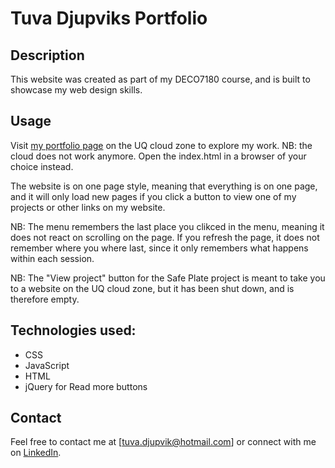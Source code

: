 # Tuva Djupviks Portfolio 

## Description 
This website was created as part of my DECO7180 course, and is built to showcase my web design skills.

## Usage
Visit [my portfolio page](https://deco1800-6f70f6cd.uqcloud.net/) on the UQ cloud zone to explore my work.
NB: the cloud does not work anymore. Open the index.html in a browser of your choice instead. 

The website is on one page style, meaning that everything is on one page, and it will only load new pages if you click a button to view one of my projects or other links on my website. 

NB: The menu remembers the last place you clikced in the menu, meaning it does not react on
scrolling on the page. If you refresh the page, it does not remember where you where last, since it only remembers what happens within each session. 

NB: The "View project" button for the Safe Plate project is meant to take you to a website on the UQ cloud zone, but it has been shut down, and is therefore empty. 

## Technologies used:
- CSS
- JavaScript
- HTML
- jQuery for Read more buttons

## Contact 
Feel free to contact me at [tuva.djupvik@hotmail.com] or connect with me on [LinkedIn](https://www.linkedin.com/in/tuvadjupvik).
